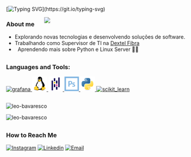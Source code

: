 <!--
**leo-bavaresco/leo-bavaresco** is a ✨ _special_ ✨ repository because its `README.md` (this file) appears on your GitHub profile.
-->

[![Typing SVG](https://readme-typing-svg.demolab.com?font=Work+Sans&size=25&pause=1000&color=F7F7F7&vCenter=true&multiline=true&width=435&lines=Hi%2C+welcome+to+my+profile!)](https://git.io/typing-svg)

<img src="https://raw.githubusercontent.com/MicaelliMedeiros/micaellimedeiros/master/image/computer-illustration.png" min-width="400px" max-width="400px" width="400px" align="right">

### About me
- Explorando novas tecnologias e desenvolvendo soluções de software.
- Trabalhando como Supervisor de TI na <a href="https://dextel.com.br/">Dextel Fibra</a>
- &nbsp; Aprendendo mais sobre Python e Linux Server 🐍🐧
##

<h3 align="left">Languages and Tools:</h3>
<p align="left"> <a href="https://grafana.com" target="_blank" rel="noreferrer"> <img src="https://www.vectorlogo.zone/logos/grafana/grafana-icon.svg" alt="grafana" width="40" height="40"/> </a> <a href="https://www.linux.org/" target="_blank" rel="noreferrer"> <img src="https://raw.githubusercontent.com/devicons/devicon/master/icons/linux/linux-original.svg" alt="linux" width="40" height="40"/> </a> <a href="https://pandas.pydata.org/" target="_blank" rel="noreferrer"> <img src="https://raw.githubusercontent.com/devicons/devicon/2ae2a900d2f041da66e950e4d48052658d850630/icons/pandas/pandas-original.svg" alt="pandas" width="40" height="40"/> </a> <a href="https://www.photoshop.com/en" target="_blank" rel="noreferrer"> <img src="https://raw.githubusercontent.com/devicons/devicon/master/icons/photoshop/photoshop-line.svg" alt="photoshop" width="40" height="40"/> </a> <a href="https://www.python.org" target="_blank" rel="noreferrer"> <img src="https://raw.githubusercontent.com/devicons/devicon/master/icons/python/python-original.svg" alt="python" width="40" height="40"/> </a> <a href="https://scikit-learn.org/" target="_blank" rel="noreferrer"> <img src="https://upload.wikimedia.org/wikipedia/commons/0/05/Scikit_learn_logo_small.svg" alt="scikit_learn" width="40" height="40"/> </a> </p>

##

<p>&nbsp;<img align="left" src="https://github-readme-stats.vercel.app/api?username=leo-bavaresco&show_icons=true&theme=dracula&locale=en" alt="leo-bavaresco" /></p>
<p><img align="rght" src="https://github-readme-stats.vercel.app/api/top-langs?username=leo-bavaresco&show_icons=true&theme=dracula&locale=en&layout=compact" alt="leo-bavaresco" /></p>

##

### How to Reach Me
[![Instagram](https://img.shields.io/badge/Instagram-E4405F?style=for-the-badge&logo=instagram&logoColor=white)](https://www.instagram.com/leobavaresco/)
[![Linkedin](https://img.shields.io/badge/linkedin-0078D4?style=for-the-badge&logo=linkedin&logoColor=white)](https://www.linkedin.com/in/leobavaresco/)
[![Email](https://img.shields.io/badge/Outlook-0078D4?style=for-the-badge&logo=microsoft-outlook&logoColor=white)](mailto:leonardo.guido.bavaresco@hotmail.com)

##


